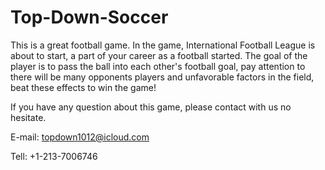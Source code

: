 # Top-Down-Soccer

This is a great football game. In the game, International Football League is about to start, a part of your career as a football started.  The goal of the player is to pass the ball into each other's football goal, pay attention to there will be many opponents players and unfavorable factors in the field, beat these effects to win the game!

If you have any question about this game, please contact with us no hesitate.

E-mail: topdown1012@icloud.com

Tell: +1-213-7006746
